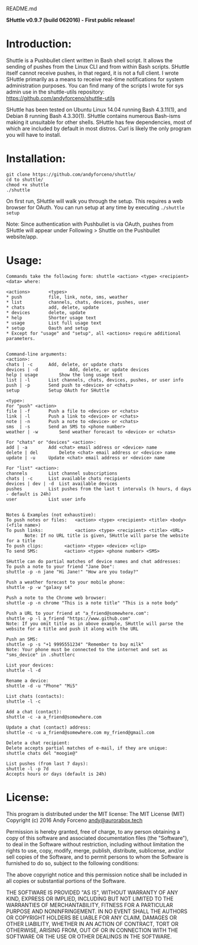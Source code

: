 README.md

**SHuttle v0.9.7 (build 062016) - First public release!**

# Introduction:
Shuttle is a Pushbullet client written in Bash shell script. It allows the sending of pushes from the Linux CLI and from within Bash scripts. SHuttle itself cannot receive pushes, in that regard, it is not a full client. I wrote SHuttle primarily as a means to receive real-time notifications for system administration purposes. You can find many of the scripts I wrote for sys admin use in the shuttle-utils repository: https://github.com/andyforceno/shuttle-utils

SHuttle has been tested on Ubuntu Linux 14.04 running Bash 4.3.11(1), and Debian 8 running Bash 4.3.30(1). SHuttle contains numerous Bash-isms making it unsuitable for other shells. SHuttle has few dependencies, most of which are included by default in most distros. Curl is likely the only program you will have to install.


# Installation:
    git clone https://github.com/andyforceno/shuttle/
    cd to shuttle/
    chmod +x shuttle
    ./shuttle

On first run, SHuttle will walk you through the setup. This requires a web browser for OAuth.
You can run setup at any time by executing `./shuttle setup`

Note: Since authentication with Pushbullet is via OAuth, pushes from SHuttle will appear under Following > Shuttle on the Pushbullet website/app.


# Usage:
```
Commands take the following form: shuttle <action> <type> <recipient> <data> where:

<actions> 		<types>						
* push 			file, link, note, sms, weather			
* list			channels, chats, devices, pushes, user		
* chats			add, delete, update
* devices		delete, update
* help			Shorter usage text
* usage			List full usage text 		
* setup 		Oauth and setup
* Except for "usage" and "setup", all <actions> require additional parameters. 


Command-line arguments:
<action>:
chats | -c		Add, delete, or update chats
devices | -d        	Add, delete, or update devices
help | usage		Show the long usage text
list | -l 		List channels, chats, devices, pushes, or user info
push | -p		Send push to <device> or <chats>
setup 			Setup OAuth for SHuttle 

<type>:
For "push" <action>
file | -f		Push a file to <device> or <chats>
link | -l		Push a link to <device> or <chats>
note | -n		Push a note to <device> or <chats>
sms  | -s		Send an SMS to <phone number>
weather | -w		Send weather forecast to <device> or <chats>

For "chats" or "devices" <action>:
add | -a		Add <chat> email address or <device> name
delete | del		Delete <chat> email address or <device> name
update | -u		Update <chat> email address or <device> name

For "list" <action>:
channels		List channel subscriptions
chats | -c		List available chats recipients
devices | dev | -d	List available devices 	 
pushes			List pushes from the last t intervals (h hours, d days - default is 24h)
user 			List user info


Notes & Examples (not exhaustive):
To push notes or files:   <action> <type> <recipient> <title> <body> (<file name>)
To push links: 	          <action> <type> <recipient> <title> <URL>
       Note: If no URL title is given, SHuttle will parse the website for a title
To push clips: 		  <action> <type> <device> <clip> 
To send SMS: 		  <action> <type> <phone number> <SMS>

SHuttle can do partial matches of device names and chat addresses:
To push a note to your friend "Jane Doe":
shuttle -p -n jane "Hi Jane!" "How are you today?"

Push a weather forecast to your mobile phone:
shuttle -p -w "galaxy s4"

Push a note to the Chrome web browser:
shuttle -p -n chrome "This is a note title" "This is a note body"

Push a URL to your friend at "a_friend@somewhere.com":
shuttle -p -l a_friend "https://www.github.com"
Note: If you omit title as in above example, SHuttle will parse the website for a title and push it along with the URL

Push an SMS:
shuttle -p -s "+1 9995551234" "Remember to buy milk"
Note: Your phone must be connected to the internet and set as "sms_device" in .shuttlerc

List your devices:
shuttle -l -d

Rename a device:
shuttle -d -u "Phone" "Mi5"

List chats (contacts):
shuttle -l -c

Add a chat (contact):
shuttle -c -a a_friend@somewhere.com 

Update a chat (contact) address:
shuttle -c -u a_friend@somewhere.com my_friend@gmail.com

Delete a chat recipient:
Delete accepts partial matches of e-mail, if they are unique:
shuttle chats del "moogie@"

List pushes (from last 7 days):
shuttle -l -p 7d
Accepts hours or days (default is 24h)
```


# License:

This program is distributed under the MIT license:
The MIT License (MIT)
Copyright (c) 2016 Andy Forceno <andy@aurorabox.tech>

Permission is hereby granted, free of charge, to any person obtaining a copy of this software and associated documentation files (the "Software"), to deal in the Software without restriction, including without limitation the rights to use, copy, modify, merge, publish, distribute, sublicense, and/or sell copies of the Software, and to permit persons to whom the Software is furnished to do so, subject to the following conditions:

The above copyright notice and this permission notice shall be included in all copies or substantial portions of the Software.

THE SOFTWARE IS PROVIDED "AS IS", WITHOUT WARRANTY OF ANY KIND, EXPRESS OR IMPLIED, INCLUDING BUT NOT LIMITED TO THE WARRANTIES OF MERCHANTABILITY, FITNESS FOR A PARTICULAR PURPOSE AND NONINFRINGEMENT. IN NO EVENT SHALL THE AUTHORS OR COPYRIGHT HOLDERS BE LIABLE FOR ANY CLAIM, DAMAGES OR OTHER LIABILITY, WHETHER IN AN ACTION OF CONTRACT, TORT OR OTHERWISE, ARISING FROM, OUT OF OR IN CONNECTION WITH THE SOFTWARE OR THE USE OR OTHER DEALINGS IN THE SOFTWARE.
